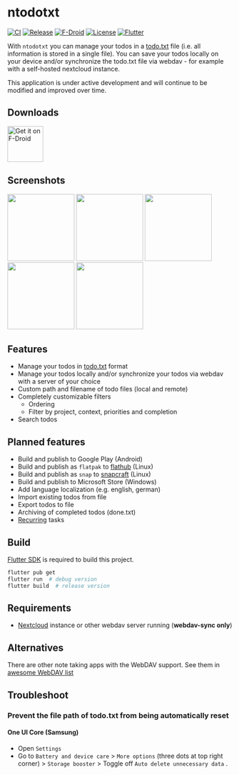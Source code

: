 # ntodotxt

[![CI](https://github.com/tmaegel/ntodotxt/actions/workflows/ci.yaml/badge.svg)](https://github.com/tmaegel/ntodotxt/actions/workflows/ci.yaml)
[![Release](https://img.shields.io/github/v/release/tmaegel/ntodotxt)](https://github.com/tmaegel/ntodotxt/releases)
[![F-Droid](https://img.shields.io/f-droid/v/de.tnmgl.ntodotxt.svg?logo=F-Droid)](https://f-droid.org/packages/de.tnmgl.ntodotxt)
[![License](https://img.shields.io/badge/License-MIT-yellow)](https://opensource.org/licenses/MIT)
[![Flutter](https://img.shields.io/badge/_Flutter_-3.24.5-grey.svg?&logo=Flutter&logoColor=white&labelColor=blue)](https://github.com/flutter/flutter)

With `ntodotxt` you can manage your todos in a [todo.txt](https://github.com/todotxt/todo.txt) file (i.e. all information
is stored in a single file). You can save your todos locally on your device and/or synchronize the todo.txt file via webdav - for
example with a self-hosted nextcloud instance.

This application is under active development and will continue to be modified and improved over time.

## Downloads

<a href="https://f-droid.org/packages/de.tnmgl.ntodotxt"><img src="https://fdroid.gitlab.io/artwork/badge/get-it-on.png" alt="Get it on F-Droid" height="80" /></a>

## Screenshots

<a href="https://raw.githubusercontent.com/tmaegel/ntodotxt/HEAD/screenshots/preview/1.png"><img src="screenshots/preview/1.png" width="150px"/></a>
<a href="https://raw.githubusercontent.com/tmaegel/ntodotxt/HEAD/screenshots/preview/2.png"><img src="screenshots/preview/2.png" width="150px"/></a>
<a href="https://raw.githubusercontent.com/tmaegel/ntodotxt/HEAD/screenshots/preview/3.png"><img src="screenshots/preview/3.png" width="150px"/></a>
<a href="https://raw.githubusercontent.com/tmaegel/ntodotxt/HEAD/screenshots/preview/4.png"><img src="screenshots/preview/4.png" width="150px"/></a>
<a href="https://raw.githubusercontent.com/tmaegel/ntodotxt/HEAD/screenshots/preview/5.png"><img src="screenshots/preview/5.png" width="150px"/></a>

## Features

- Manage your todos in [todo.txt](https://github.com/todotxt/todo.txt) format
- Manage your todos locally and/or synchronize your todos via webdav with a server of your choice
- Custom path and filename of todo files (local and remote)
- Completely customizable filters
  - Ordering
  - Filter by project, context, priorities and completion
- Search todos

## Planned features

- Build and publish to Google Play (Android)
- Build and publish as `flatpak` to [flathub](https://flathub.org/) (Linux)
- Build and publish as `snap` to [snapcraft](https://snapcraft.io/) (Linux)
- Build and publish to Microsoft Store (Windows)
- Add language localization (e.g. english, german)
- Import existing todos from file
- Export todos to file
- Archiving of completed todos (done.txt)
- [Recurring](https://c306.net/t/topydo-docs/#Recurrence) tasks

## Build

[Flutter SDK](https://docs.flutter.dev/get-started/install) is required to build this project.

```bash
flutter pub get
flutter run  # debug version
flutter build  # release version
```

## Requirements

- [Nextcloud](https://nextcloud.com/) instance or other webdav server running (**webdav-sync only**)

## Alternatives

There are other note taking apps with the WebDAV support.
See them in [awesome WebDAV list](https://github.com/WebDAVDevs/awesome-webdav/blob/main/readme.md#android-other-apps)

## Troubleshoot

### Prevent the file path of todo.txt from being automatically reset

#### One UI Core (Samsung)

- Open `Settings`
- Go to `Battery and device care` > `More options` (three dots at top right corner) > `Storage booster` > Toggle off `Auto delete unnecessary data` .
